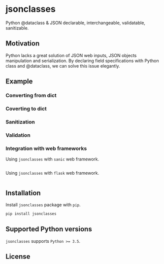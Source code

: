 # jsonclasses

Python @dataclass &amp; JSON declarable, interchangeable, validatable, sanitizable.

## Motivation

Python lacks a great solution of JSON web inputs, JSON objects manipulation and
serialization. By declaring field specifications with Python class and
@dataclass, we can solve this issue elegantly.

## Example

### Converting from dict

### Coverting to dict

### Sanitization

### Validation

### Integration with web frameworks

Using `jsonclasses` with `sanic` web framework.

```python

```

Using `jsonclasses` with `flask` web framework.

```python

```

## Installation

Install `jsonclasses` package with `pip`.

```sh
pip install jsonclasses
```

## Supported Python versions

`jsonclasses` supports `Python >= 3.5`.

## License
